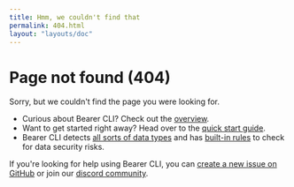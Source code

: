 ```yaml
---
title: Hmm, we couldn't find that
permalink: 404.html
layout: "layouts/doc"
---
```


# Page not found (404)

Sorry, but we couldn't find the page you were looking for.

- Curious about Bearer CLI? Check out the [overview](/).
- Want to get started right away? Head over to the [quick start guide](/quickstart/).
- Bearer CLI detects [all sorts of data types](/reference/datatypes/) and has [built-in rules](/reference/rules/) to check for data security risks.

If you're looking for help using Bearer CLI, you can [create a new issue on GitHub]({{meta.links.issues}}) or join our [discord community]({{meta.links.discord}}).